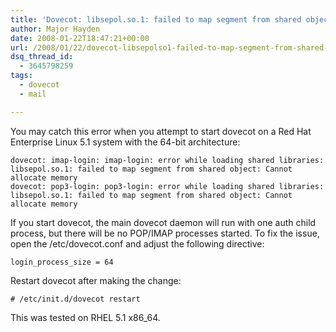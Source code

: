 ```yaml
---
title: 'Dovecot: libsepol.so.1: failed to map segment from shared object: Cannot allocate memory'
author: Major Hayden
date: 2008-01-22T18:47:21+00:00
url: /2008/01/22/dovecot-libsepolso1-failed-to-map-segment-from-shared-object-cannot-allocate-memory/
dsq_thread_id:
  - 3645798259
tags:
  - dovecot
  - mail

---
```

You may catch this error when you attempt to start dovecot on a Red Hat Enterprise Linux 5.1 system with the 64-bit architecture:

```
dovecot: imap-login: imap-login: error while loading shared libraries: libsepol.so.1: failed to map segment from shared object: Cannot allocate memory
dovecot: pop3-login: pop3-login: error while loading shared libraries: libsepol.so.1: failed to map segment from shared object: Cannot allocate memory
```

If you start dovecot, the main dovecot daemon will run with one auth child process, but there will be no POP/IMAP processes started. To fix the issue, open the /etc/dovecot.conf and adjust the following directive:

```
login_process_size = 64
```

Restart dovecot after making the change:

```
# /etc/init.d/dovecot restart
```

This was tested on RHEL 5.1 x86_64.
